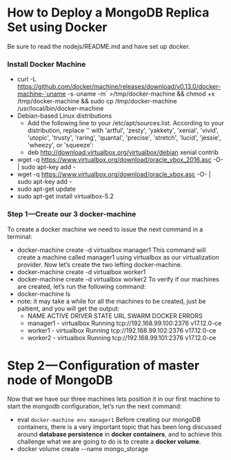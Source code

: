 # How to Deploy a MongoDB Replica Set using Docker
Be sure to read the nodejs/README.md and have set up docker.

### Install Docker Machine
- curl -L https://github.com/docker/machine/releases/download/v0.13.0/docker-machine-`uname -s`-`uname -m` >/tmp/docker-machine &&
 chmod +x /tmp/docker-machine && sudo cp /tmp/docker-machine /usr/local/bin/docker-machine
- Debian-based Linux distributions
  - Add the following line to your /etc/apt/sources.list. According to your distribution, replace '<mydist>' with 'artful', 'zesty', 'yakkety', 'xenial', 'vivid', 'utopic', 'trusty', 'raring', 'quantal', 'precise', 'stretch', 'lucid', 'jessie', 'wheezy', or 'squeeze':
  - deb http://download.virtualbox.org/virtualbox/debian xenial contrib
- wget -q https://www.virtualbox.org/download/oracle_vbox_2016.asc -O- | sudo apt-key add -
- wget -q https://www.virtualbox.org/download/oracle_vbox.asc -O- | sudo apt-key add -
- sudo apt-get update
- sudo apt-get install virtualbox-5.2

### Step 1 —Create our 3 docker-machine
To create a docker machine we need to issue the next command in a terminal:
  - docker-machine create -d virtualbox manager1
This command will create a machine called manager1 using virtualbox as our virtualization provider.  Now let’s create the two lefting docker-machine.
- docker-machine create -d virtualbox worker1
- docker-machine create -d virtualbox worker2
To verify if our machines are created, let’s run the following command:
- docker-machine ls
- note: it may take a while for all the machines to be created, just be paitient, and you will get the output:
  - NAME       ACTIVE   DRIVER       STATE     URL                         SWARM   DOCKER        ERRORS
  - manager1   -        virtualbox   Running   tcp://192.168.99.100:2376           v17.12.0-ce   
  - worker1    -        virtualbox   Running   tcp://192.168.99.102:2376           v17.12.0-ce   
  - worker2    -        virtualbox   Running   tcp://192.168.99.101:2376           v17.12.0-ce   

# Step 2 — Configuration of master node of MongoDB
Now that we have our three machines lets position it in our first machine to start the mongodb configuration, let’s run the next command:
- eval `docker-machine env manager1`
Before creating our mongoDB containers, there is a very important topic that has been long discussed around **database persistence** in **docker containers**, and to achieve this challenge what we are going to do is to create a **docker volume**.
- docker volume create --name mongo_storage